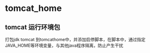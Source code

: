 # tomcat_home

## tomcat 运行环境包

打包jdk tomcat 到tomcathome中，并添加启停脚本，在脚本中，通过指定JAVA_HOME等环境变量，与其他java程序隔离，防止产生干扰

